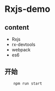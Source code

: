 Rxjs-demo
======================

## content

* Rxjs 
* rx-devtools 
* webpack 
* es6 

## 开始
```
    npm run start
```